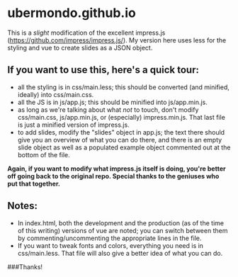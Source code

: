 # ubermondo.github.io

This is a _slight_ modification of the excellent impress.js (https://github.com/impress/impress.js/). My version here uses less for the styling and vue to create slides as a JSON object.

## If you want to use this, here's a quick tour:

* all the styling is in css/main.less; this should be converted (and minified, ideally) into css/main.css.
* all the JS is in js/app.js; this should be minified into js/app.min.js.
* as long as we're talking about what _not_ to touch, don't modify css/main.css, js/app.min.js, or (especially) impress.min.js. That last file is just a minified version of impress.js.
* to add slides, modify the "slides" object in app.js; the text there should give you an overview of what you can do there, and there is an empty slide object as well as a populated example object commented out at the bottom of the file.

**Again, if you want to modify what impress.js itself is doing, you're better off going back to the original repo. Special thanks to the geniuses who put that together.**

## Notes:

* In index.html, both the development and the production (as of the time of this writing) versions of vue are noted; you can switch between them by commenting/uncommenting the appropriate lines in the file.
* If you want to tweak fonts and colors, everything you need is in css/main.less. That file will also give a better idea of what you can do.

###Thanks!

